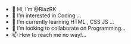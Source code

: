 - 👋 Hi, I’m @RiazRK
- 👀 I’m interested in Coding ...
- 🌱 I’m currently learning HTML , CSS JS ...
- 💞️ I’m looking to collaborate on Programming...
- 📫 How to reach me no way!...

<!---
RiazRK/RiazRK is a ✨ special ✨ repository because its `README.md` (this file) appears on your GitHub profile.
You can click the Preview link to take a look at your changes.
--->
